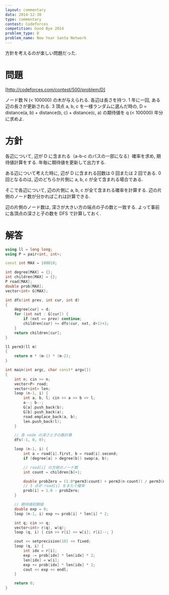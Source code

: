 ```yaml
---
layout: commentary
data: 2014-12-30
type: commentary
contest: Codeforces
competition: Good Bye 2014
problem_type: D
problem_name: New Year Santa Network
---
```


方針を考えるのが楽しい問題だった.

# 問題

[http://codeforces.com/contest/500/problem/D]

ノード数 N (< 100000) の木が与えられる. 各辺は長さを持つ. 1 年に一回, ある辺の長さが更新される. 3 頂点 a, b, c を一様ランダムに選んだ時の, D = distance(a, b) + distance(b, c) + distance(c, a) の期待値を q (< 100000) 年分に求めよ.

# 方針

各辺について, 辺が D に含まれる（a-b-c のパスの一部になる）確率を求め, 期待値計算をする. 年毎に期待値を更新して出力する.

ある辺について考えた時に, 辺が D に含まれる回数は 0 回または 2 回である. 0 回となるのは, 辺のどちらか片側に a, b, c が全て含まれる場合である.

そこで各辺について, 辺の片側に a, b, c が全て含まれる確率を計算する. 辺の片側のノード数が分かればこれは計算できる.

辺の片側のノード数は, 深さが大きい方の端点の子の数と一致する. よって事前に各頂点の深さと子の数を DFS で計算しておく.

# 解答

```cpp
using ll = long long;
using P = pair<int, int>;

const int MAX = 100010;

int degree[MAX] = {};
int children[MAX] = {};
P road[MAX];
double prob[MAX];
vector<int> G[MAX];

int dfs(int prev, int cur, int d)
{
    degree[cur] = d;
    for (int nxt : G[cur]) {
        if (nxt == prev) continue;
        children[cur] += dfs(cur, nxt, d+1)+1;
    }
    return children[cur];
}

ll perm3(ll m)
{
    return m * (m-1) * (m-2);
}

int main(int argc, char const* argv[])
{
    int n; cin >> n;
    vector<P> road;
    vector<int> len;
    loop (n-1, i) {
        int a, b, l; cin >> a >> b >> l;
        a--; b--;
        G[a].push_back(b);
        G[b].push_back(a);
        road.emplace_back(a, b);
        len.push_back(l);
    }

    // 各 node の深さと子の数計算
    dfs(-1, 0, 0);

    loop (n-1, i) {
        int a = road[i].first, b = road[i].second;
        if (degree[a] > degree[b]) swap(a, b);

        // road[i] の方側のノード数
        int count = children[b]+1;

        double probZero = (1.0*perm3(count) + perm3(n-count)) / perm3(n);
        // 3 点が road[i] をまたぐ確率
        prob[i] = 1.0 - probZero;
    }

    // 期待値初期値
    double exp = 0;
    loop (n-1, i) exp += prob[i] * len[i] * 2;

    int q; cin >> q;
    vector<int> r(q), w(q);
    loop (q, i) { cin >> r[i] >> w[i]; r[i]--; }

    cout << setprecision(10) << fixed;
    loop (q, i) {
        int idx = r[i];
        exp -= prob[idx] * len[idx] * 2;
        len[idx] = w[i];
        exp += prob[idx] * len[idx] * 2;
        cout << exp << endl;
    }

    return 0;
}
```

